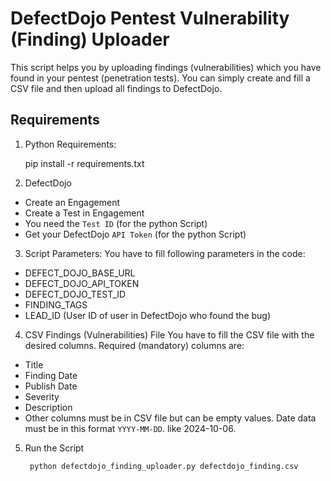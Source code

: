 # DefectDojo Pentest Vulnerability (Finding) Uploader
This script helps you by uploading findings (vulnerabilities) which you have found in your pentest (penetration tests). 
You can simply create and fill a CSV file and then upload all findings to DefectDojo.

## Requirements
1. Python Requirements:


    pip install -r requirements.txt


2. DefectDojo
- Create an Engagement
- Create a Test in Engagement
- You need the `Test ID` (for the python Script)
- Get your DefectDojo `API Token` (for the python Script)


3. Script Parameters:
You have to fill following parameters in the code:
- DEFECT_DOJO_BASE_URL
- DEFECT_DOJO_API_TOKEN
- DEFECT_DOJO_TEST_ID
- FINDING_TAGS
- LEAD_ID (User ID of user in DefectDojo who found the bug)


4. CSV Findings (Vulnerabilities) File
You have to fill the CSV file with the desired columns. Required (mandatory) columns are:
- Title
- Finding Date
- Publish Date
- Severity
- Description
- Other columns must be in CSV file but can be empty values. Date data must be in this format `YYYY-MM-DD`. like 2024-10-06.


5. Run the Script


        python defectdojo_finding_uploader.py defectdojo_finding.csv

